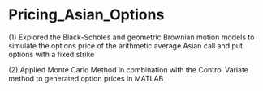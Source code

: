 # Pricing_Asian_Options
(1) Explored the Black-Scholes and geometric Brownian motion models to simulate the options price of the arithmetic average Asian call and put options with a fixed strike

(2) Applied Monte Carlo Method in combination with the Control Variate method to generated option prices in MATLAB
